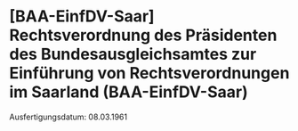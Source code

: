 # [BAA-EinfDV-Saar] Rechtsverordnung des Präsidenten des Bundesausgleichsamtes zur Einführung von Rechtsverordnungen im Saarland  (BAA-EinfDV-Saar)

Ausfertigungsdatum: 08.03.1961

 